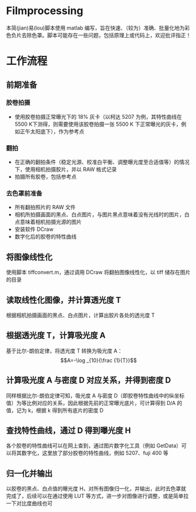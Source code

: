 # Filmprocessing
本简(jian)易(lou)脚本使用 matlab 编写，旨在快速、（较为）准确、批量化地为彩色负片去除色罩。脚本可能存在一些问题，包括原理上或代码上，欢迎批评指正！
# 工作流程
## 前期准备
### 胶卷拍摄
- 使用胶卷拍摄正常曝光下的 18% 灰卡（以柯达 5207 为例，其特性曲线在 5500 K下测得，则需要使用该胶卷拍摄一张 5500 K 下正常曝光的灰卡，例如正午太阳底下），作为参考点
### 翻拍
- 在正确的翻拍条件（稳定光源、校准白平衡、调整曝光度至合适值等）的情况下，使用相机拍摄胶片，并以 RAW 格式记录
- 拍摄所有胶卷，包括参考点
### 去色罩前准备
- 所有翻拍照片的 RAW 文件
- 相机所拍摄画面的黑点、白点图片，与图片黑点意味着没有光线时的图片，白点意味着相机拍摄光源的图片
- 安装软件 DCraw
- 数字化后的胶卷的特性曲线
## 将图像线性化
使用脚本 tiffconvert.m，通过调用 DCraw 将翻拍图像线性化，以 tiff 储存在图片的目录
## 读取线性化图像，并计算透光度 T
根据相机拍摄画面的黑点、白点图片，计算出胶片各处的透光度 T
## 根据透光度 T，计算吸光度 A
基于比尔-朗伯定律，将透光度 T 转换为吸光度 A：
$$A=-\log _{10}{\frac {1}{T}}$$
## 计算吸光度 A 与密度 D 对应关系，并得到密度 D
同样根据比尔-朗伯定律可知，吸光度 A 与密度 D（即胶卷特性曲线中的纵坐标值）为等比例对应的关系，因此根据先前的正常曝光底片，可计算得到 D/A 的值，记为 k，根据 k 得到所有底片的密度 D
## 查找特性曲线，通过 D 得到曝光度 H
各个胶卷的特性曲线可以在网上查到，通过图片数字化工具（例如 GetData）可以将其数字化，这里放了部分胶卷的特性曲线，例如 5207、fuji 400 等
## 归一化并输出
以胶卷的黑点、白点值的曝光度 H，对所有图像归一化，并输出，此时去色罩就完成了，后续可以在通过使用 LUT 等方式，进一步对图像进行调整，或是简单拉一下对比度曲线也可

